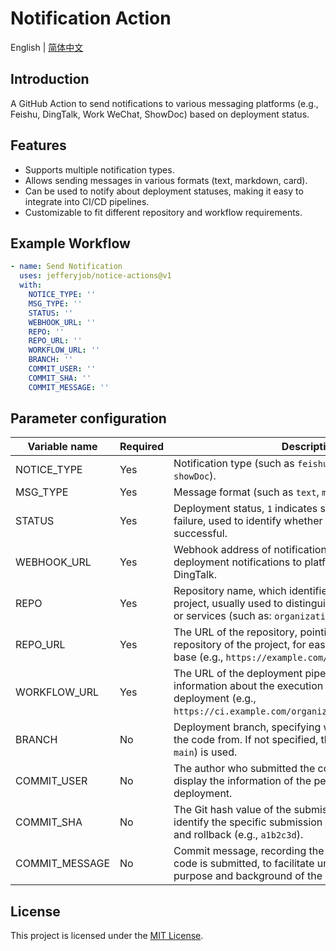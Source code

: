 # Notification Action
English | [简体中文](README.cn.md)

## Introduction
A GitHub Action to send notifications to various messaging platforms (e.g., Feishu, DingTalk, Work WeChat, ShowDoc) based on deployment status.

## Features
- Supports multiple notification types.
- Allows sending messages in various formats (text, markdown, card).
- Can be used to notify about deployment statuses, making it easy to integrate into CI/CD pipelines.
- Customizable to fit different repository and workflow requirements.

## Example Workflow

```yaml
- name: Send Notification
  uses: jefferyjob/notice-actions@v1
  with:
    NOTICE_TYPE: ''
    MSG_TYPE: ''
    STATUS: ''
    WEBHOOK_URL: ''
    REPO: ''
    REPO_URL: ''
    WORKFLOW_URL: ''
    BRANCH: ''
    COMMIT_USER: ''
    COMMIT_SHA: ''
    COMMIT_MESSAGE: ''
```

## Parameter configuration
| Variable name | Required | Description |
| ------------ | -------- | --------------------- |
| NOTICE_TYPE | Yes | Notification type (such as `feishu`, `dingtalk`, `workWechat`, `showDoc`). |
| MSG_TYPE | Yes | Message format (such as `text`, `markdown`, `card`). |
| STATUS | Yes | Deployment status, `1` indicates success, `0` indicates failure, used to identify whether this deployment is successful. |
| WEBHOOK_URL | Yes | Webhook address of notification service, used to send deployment notifications to platforms such as Feishu and DingTalk. |
| REPO | Yes | Repository name, which identifies the name of the current project, usually used to distinguish different applications or services (such as: `organizations/repo`). |
| REPO_URL | Yes | The URL of the repository, pointing to the source code repository of the project, for easy viewing of the code base (e.g., `https://example.com/organizations/repo`). |
| WORKFLOW_URL | Yes | The URL of the deployment pipeline, providing detailed information about the execution process of this deployment (e.g., `https://ci.example.com/organizations/repo/workflow/1`). |
| BRANCH | No | Deployment branch, specifying which branch to deploy the code from. If not specified, the default branch (e.g., `main`) is used. |
| COMMIT_USER | No | The author who submitted the code, used to record and display the information of the person who triggered this deployment. |
| COMMIT_SHA | No | The Git hash value of the submission, used to uniquely identify the specific submission version, for easy tracking and rollback (e.g., `a1b2c3d`). |
| COMMIT_MESSAGE | No | Commit message, recording the comments when this code is submitted, to facilitate understanding of the purpose and background of the code change. |


## License
This project is licensed under the [MIT License](LICENSE).
